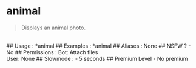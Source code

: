 # animal

> Displays an animal photo.

<br>
## Usage :
*animal
## Examples :
*animal
## Aliases :
None
## NSFW ?
- No
## Permissions :
Bot: Attach files
<br>
User: None
## Slowmode :
- 5 seconds
## Premium Level
- No premium